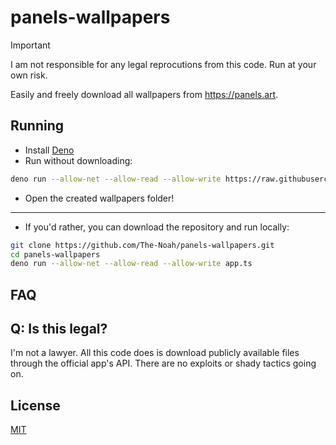 # panels-wallpapers

> [!IMPORTANT]
> I am not responsible for any legal reprocutions from this code. Run at your own risk.

Easily and freely download all wallpapers from https://panels.art.

## Running

- Install [Deno](https://deno.land)
- Run without downloading:

```bash
deno run --allow-net --allow-read --allow-write https://raw.githubusercontent.com/The-Noah/panels-wallpapers/refs/heads/master/app.ts
```

- Open the created wallpapers folder!

---

- If you'd rather, you can download the repository and run locally:

```bash
git clone https://github.com/The-Noah/panels-wallpapers.git
cd panels-wallpapers
deno run --allow-net --allow-read --allow-write app.ts
```

## FAQ

## Q: Is this legal?

I'm not a lawyer. All this code does is download publicly available files through the official app's API. There are no exploits or shady tactics going on.

## License

[MIT](LICENSE)
